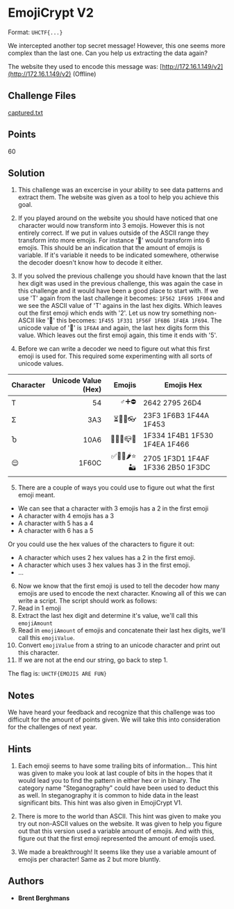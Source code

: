 # EmojiCrypt V2

Format: `UHCTF{...}`

We intercepted another top secret message! However, this one seems more complex than the last one. Can you help us extracting the data again?

The website they used to encode this message was: [http://172.16.1.149/v2](http://172.16.1.149/v2) (Offline)

## Challenge Files

[captured.txt](challenge/captured.txt)

## Points

60

## Solution

1. This challenge was an excercise in your ability to see data patterns and extract them. The website was given as a tool to help you achieve this goal. 

2. If you played around on the website you should have noticed that one character would now transform into 3 emojis. However this is not entirely correct. If we put in values outside of the ASCII range they transform into more emojis. For instance '🚤' would transform into 6 emojis. This should be an indication that the amount of emojis is variable. If it's variable it needs to be indicated somewhere, otherwise the decoder doesn't know how to decode it either. 

3. If you solved the previous challenge you should have known that the last hex digit was used in the previous challenge, this was again the case in this challenge and it would have been a good place to start with. If we use 'T' again from the last challenge it becomes: `1F562 1F695 1F004` and we see the ASCII value of 'T' agains in the last hex digits. Which leaves out the first emoji which ends with '2'. Let us now try something non-ASCII like '🚤' this becomes: `1F455 1F331 1F56F 1F6B6 1F4EA 1F694`. The unicode value of '🚤' is `1F6A4` and again, the last hex digits form this value. Which leaves out the first emoji again, this time it ends with '5'. 

4. Before we can write a decoder we need to figure out what this first emoji is used for. This required some experimenting with all sorts of unicode values. 

| Character | Unicode Value (Hex) | Emojis       | Emojis Hex                             |
| --------- | -------------------:| ------------:| -------------------------------------- |
| T         | 54                  | ♂➕⛔         |  2642  2795  26D4                      |
| Σ         | 3A3                 | ⏳🚳👊👓       |  23F3 1F6B3 1F44A 1F453                |
| Ⴆ         | 10A6                | 🌴💱🔰📪👦      | 1F334 1F4B1 1F530 1F4EA 1F466          |
| 😌         | 1F60C               | ✅🏑💯🌶⭐🏜    |  2705 1F3D1 1F4AF 1F336  2B50 1F3DC    |

5. There are a couple of ways you could use to figure out what the first emoji meant. 
  * We can see that a character with 3 emojis has a 2 in the first emoji 
  * A character with 4 emojis has a 3
  * A character with 5 has a 4
  * A character with 6 has a 5

  Or you could use the hex values of the characters to figure it out:
  * A character which uses 2 hex values has a 2 in the first emoji.
  * A character which uses 3 hex values has 3 in the first emoji.
  * ... 

6. Now we know that the first emoji is used to tell the decoder how many emojis are used to encode the next character. Knowing all of this we can write a script. The script should work as follows: 
  1. Read in 1 emoji
  2. Extract the last hex digit and determine it's value, we'll call this `emojiAmount`
  3. Read in `emojiAmount` of emojis and concatenate their last hex digits, we'll call this `emojiValue`. 
  4. Convert `emojiValue` from a string to an unicode character and print out this character. 
  5. If we are not at the end our string, go back to step 1.

The flag is: `UHCTF{EMOJIS ARE FUN}`

## Notes

We have heard your feedback and recognize that this challenge was too difficult for the amount of points given. We will take this into consideration for the challenges of next year. 

## Hints

1. Each emoji seems to have some trailing bits of information... 
This hint was given to make you look at last couple of bits in the hopes that it would lead you to find the pattern in either hex or in binary. The category name "Steganography" could have been used to deduct this as well. In steganography it is common to hide data in the least significant bits. This hint was also given in EmojiCrypt V1.

2. There is more to the world than ASCII. 
This hint was given to make you try out non-ASCII values on the website. It was given to help you figure out that this version used a variable amount of emojis. And with this, figure out that the first emoji represented the amount of emojis used. 

3. We made a breakthrough! It seems like they use a variable amount of emojis per character!
Same as 2 but more bluntly.  

## Authors

* **Brent Berghmans**





